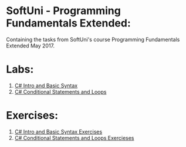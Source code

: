 # SoftUni - Programming Fundamentals Extended:
<p>Containing the tasks from SoftUni's course Programming Fundamentals Extended May 2017.</p>

<h1>Labs:</h1>

<ol type="1">
  <li><a href="https://github.com/radoslavvv/SoftUni/tree/master/Programming%20Fundamentals%20Extended%20-%20May%202017/Exercises/01.CSharpIntro">C# Intro and Basic Syntax</a> </li>
  <li><a href="https://github.com/radoslavvv/Software-University/tree/master/Programming%20Fundamentals%20Extended%20-%20May%202017/Labs/02.CSharpConditionalStatementsAndLoops">C# Conditional Statements and Loops</a></li>
  
</ol>

<h1>Exercises:</h1>

<ol type="1">
  <li><a href="https://github.com/radoslavvv/Software-University/tree/master/Programming%20Fundamentals%20Extended%20-%20May%202017/Labs/01.CSharpIntro">C# Intro and Basic Syntax Exercises</a> </li>
  <li><a href="https://github.com/radoslavvv/Software-University/tree/master/Programming%20Fundamentals%20Extended%20-%20May%202017/Labs/02.CSharpConditionalStatementsAndLoops">C# Conditional Statements and Loops Exercieses</a></li>
</ol>
